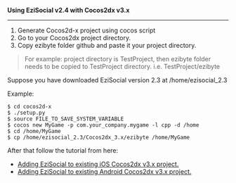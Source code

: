 **Using EziSocial v2.4 with Cocos2dx v3.x**

- - -

 1. Generate Cocos2d-x project using cocos script
 2. Go to your Cocos2dx project directory.
 3. Copy ezibyte folder github and paste it your project directory.

> For example: project directory is TestProject, then ezibyte folder needs to be copied to TestProject directory. i.e. TestProject/ezibyte

Suppose you have downloaded EziSocial version 2.3 at /home/ezisocial_2.3

Example:

    $ cd cocos2d-x
    $ ./setup.py
    $ source FILE_TO_SAVE_SYSTEM_VARIABLE
    $ cocos new MyGame -p com.your_company.mygame -l cpp -d /home
    $ cd /home/MyGame
    $ cp /home/ezisocial_2.3/Cocos2dx_3.x/ezibyte /home/MyGame 

After that follow the tutorial from here:

  - [Adding EziSocial to existing iOS Cocos2dx v3.x project.](http://ezibyte.com/how-to-add-ezisocial-to-existing-ios-game/)
  - [Adding EziSocial to existing Android Cocos2dx v3.x project.](http://ezibyte.com/cocos2d-x-v3-x-how-to-add-ezisocial-to-existing-android-game/)